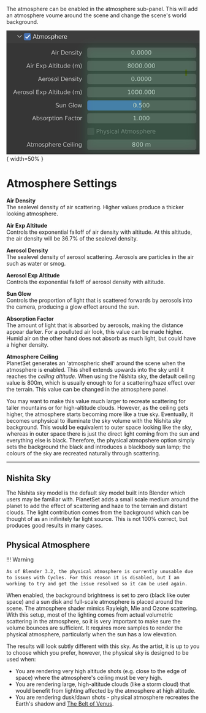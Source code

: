The atmosphere can be enabled in the atmosphere sub-panel. This will add an atmosphere voume around the scene and change the scene's world background.

![Atmosphere Panel](media/atmosphere_panel.jpg){ width=50% }

# Atmosphere Settings

**Air Density**  
The sealevel density of air scattering. Higher values produce a thicker looking atmosphere.

**Air Exp Altitude**  
Controls the exponential falloff of air density with altitude. At this altitude, the air density will be 36.7% of the sealevel density.

**Aerosol Density**  
The sealevel density of aerosol scattering. Aerosols are particles in the air such as water or smog.

**Aerosol Exp Altitude**  
Controls the exponential falloff of aerosol density with altitude.

**Sun Glow**  
Controls the proportion of light that is scattered forwards by aerosols into the camera, producing a glow effect around the sun.

**Absorption Factor**  
The amount of light that is absorbed by aerosols, making the distance appear darker. For a poulluted air look, this value can be made higher. Humid air on the other hand does not absorb as much light, but could have a higher density.

**Atmosphere Ceiling**  
PlanetSet generates an 'atmospheric shell' around the scene when the atmosphere is enabled. This shell extends upwards into the sky until it reaches the *ceiling altitude*. When using the Nishita sky, the default ceiling value is 800m, which is usually enough to for a scattering/haze effect over the terrain. This value can be changed in the atmosphere panel.

You may want to make this value much larger to recreate scattering for taller mountains or for high-altitude clouds. However, as the ceiling gets higher, the atmosphere starts becoming more like a true sky. Eventually, it becomes unphysical to illuminate the sky volume with the Nishita sky background. This would be equivalent to outer space looking like the sky, whereas in outer space there is just the direct light coming from the sun and everything else is black. Therefore, the physical atmopshere option simply sets the background the black and introduces a blackbody sun lamp; the colours of the sky are recreated naturally through scattering.

---

## Nishita Sky

The Nishita sky model is the default sky model built into Blender which users may be familiar with. PlanetSet adds a small scale medium around the planet to add the effect of scattering and haze to the terrain and distant clouds. The light contribution comes from the background which can be thought of as an inifinitely far light source. This is not 100% correct, but produces good results in many cases.

## Physical Atmosphere

!!! Warning

    As of Blender 3.2, the physical atmosphere is currently unusable due to issues with Cycles. For this reason it is disabled, but I am working to try and get the issue resolved so it can be used again.

When enabled, the background brightness is set to zero (black like outer space) and a sun disk and full-scale atmosphere is placed around the scene. The atmosphere shader mimics Rayleigh, Mie and Ozone scattering. With this setup, most of the lighting comes from actual volumetric scattering in the atmosphere, so it is very important to make sure the volume bounces are sufficient. It requires more samples to render the physical atmosphere, particularly when the sun has a low elevation.

The results will look subtly different with this sky. As the artist, it is up to you to choose which you prefer, however, the physical sky is designed to be used when:

- You are rendering very high altitude shots (e.g. close to the edge of space) where the atmosphere's ceiling must be very high.
- You are rendering large, high-altitude clouds (like a storm cloud) that would benefit from lighting affected by the atmosphere at high altitude.
- You are rendering dusk/dawn shots - physical atmosphere recreates the Earth's shadow and [The Belt of Venus](https://en.wikipedia.org/wiki/Belt_of_Venus).